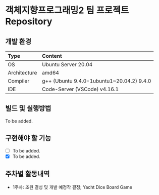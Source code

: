 # 객체지향프로그래밍2 팀 프로젝트 Repository

## 개발 환경
| Type | Content |
|:---|:---|
| OS | Ubuntu Server 20.04 |
| Architecture | amd64 |
| Compiler | g++ (Ubuntu 9.4.0-1ubuntu1~20.04.2) 9.4.0 |
| IDE | Code-Server (VSCode) v4.16.1 |

## 빌드 및 실행방법
To be added.

## 구현해야 할 기능
- [ ] To be added.
- [x] To be added.

## 주차별 활동내역
- 1주차: 조원 결성 및 개발 예정작 결정; Yacht Dice Board Game <br />